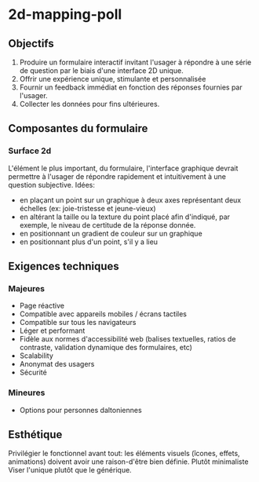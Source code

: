 # 2d-mapping-poll

## Objectifs
1. Produire un formulaire interactif invitant l'usager à répondre à une série de question par le biais d'une interface 2D unique.
1. Offrir une expérience unique, stimulante et personnalisée
2. Fournir un feedback immédiat en fonction des réponses fournies par l'usager.
3. Collecter les données pour fins ultérieures.

## Composantes du formulaire
### Surface 2d
L'élément le plus important, du formulaire, l'interface graphique devrait permettre à l'usager de répondre rapidement et intuitivement à une question subjective.
Idées:
- en plaçant un point sur un graphique à deux axes représentant deux échelles (ex: joie-tristesse et jeune-vieux)
- en altérant la taille ou la texture du point placé afin d'indiqué, par exemple, le niveau de certitude de la réponse donnée.
- en positionnant un gradient de couleur sur un graphique
- en positionnant plus d'un point, s'il y a lieu

## Exigences techniques
### Majeures
- Page réactive
- Compatible avec appareils mobiles / écrans tactiles
- Compatible sur tous les navigateurs
- Léger et performant
- Fidèle aux normes d'accessibilité web (balises textuelles, ratios de contraste, validation dynamique des formulaires, etc)
- Scalability
- Anonymat des usagers
- Sécurité
### Mineures
- Options pour personnes daltoniennes

## Esthétique
Privilégier le fonctionnel avant tout: les éléments visuels (îcones, effets, animations) doivent avoir une raison-d'être bien définie.
Plutôt minimaliste
Viser l'unique plutôt que le générique.